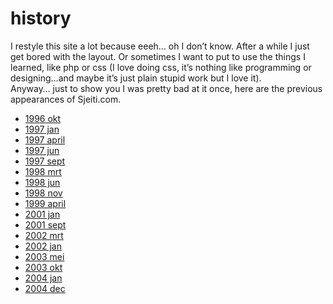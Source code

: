 <!--
  id: 10
  date: 2007-01-06T17:14:09
  modified: 2014-05-01T11:20:23
  slug: history
  type: page
  excerpt: <p>I restyle this site a lot because eeeh&#8230; oh I don&#8217;t know. After a while I just get bored with the layout. Or sometimes I want to put to use the things I learned, like php or css (I love doing css, it&#8217;s nothing like programming or designing&#8230;and maybe it&#8217;s just plain stupid work but [&hellip;]</p>
  inCv: 
  inPortfolio: 
  dateFrom: 
  dateTo: 
-->

# history

<p>I restyle this site a lot because eeeh&#8230; oh I don&#8217;t know. After a while I just get bored with the layout. Or sometimes I want to put to use the things I learned, like php or css (I love doing css, it&#8217;s nothing like programming or designing&#8230;and maybe it&#8217;s just plain stupid work but I love it).<br />
Anyway&#8230; just to show you I was pretty bad at it once, here are the previous appearances of Sjeiti.com.</p>
<ul class="images">
<li><a title="Aaah my very first website" href="https://res.cloudinary.com/dn1rmdjs5/image/upload/v1566568756/rv/1996okt.jpg">1996 okt</a></li>
<li><a title="...yep, still quite horrible" href="https://res.cloudinary.com/dn1rmdjs5/image/upload/v1566568756/rv/1997jan.jpg">1997 jan</a></li>
<li><a title="the problem was always content" href="https://res.cloudinary.com/dn1rmdjs5/image/upload/v1566568756/rv/1997april.jpg">1997 april</a></li>
<li><a title="ah, now we&#039;re getting somewhere" href="https://res.cloudinary.com/dn1rmdjs5/image/upload/v1566568756/rv/1997jun.jpg">1997 jun</a></li>
<li><a title="separate site cus I started freelancing..." href="https://res.cloudinary.com/dn1rmdjs5/image/upload/v1566568756/rv/1997sept.jpg">1997 sept</a></li>
<li><a title="everthing in total blackness... quite a search" href="https://res.cloudinary.com/dn1rmdjs5/image/upload/v1566568756/rv/1998mrt.jpg">1998 mrt</a></li>
<li><a title="similar design elements but content less hidden" href="https://res.cloudinary.com/dn1rmdjs5/image/upload/v1566568756/rv/1998jun.jpg">1998 jun</a></li>
<li><a title="cool design and interface but not very userfriendly" href="https://res.cloudinary.com/dn1rmdjs5/image/upload/v1566568756/rv/1998nov.jpg">1998 nov</a></li>
<li><a title="nihilisticly fast, I had this one running for almost two years" href="https://res.cloudinary.com/dn1rmdjs5/image/upload/v1566568756/rv/1999april.jpg">1999 april</a></li>
<li><a title="?" href="https://res.cloudinary.com/dn1rmdjs5/image/upload/v1566568756/rv/2001jan.jpg">2001 jan</a></li>
<li><a title="shockwave sketchbook with extraordinary interface" href="https://res.cloudinary.com/dn1rmdjs5/image/upload/v1566568756/rv/2001sept.jpg">2001 sept</a></li>
<li><a title="3D" href="https://res.cloudinary.com/dn1rmdjs5/image/upload/v1566568756/rv/2002mrt.jpg">2002 mrt</a></li>
<li><a title="a long list" href="https://res.cloudinary.com/dn1rmdjs5/image/upload/v1566568756/rv/2002jan.jpg">2002 jan</a></li>
<li><a title="changed the previous" href="https://res.cloudinary.com/dn1rmdjs5/image/upload/v1566568756/rv/2003mei.jpg">2003 mei</a></li>
<li><a title="made a design for something else... had to do something with it" href="https://res.cloudinary.com/dn1rmdjs5/image/upload/v1566568756/rv/2003okt.jpg">2003 okt</a></li>
<li><a title="eeeh" href="https://res.cloudinary.com/dn1rmdjs5/image/upload/v1566568756/rv/2004jan.jpg">2004 jan</a></li>
<li><a title="last" href="https://res.cloudinary.com/dn1rmdjs5/image/upload/v1566568756/rv/2004dec.jpg">2004 dec</a></li>
</ul>
